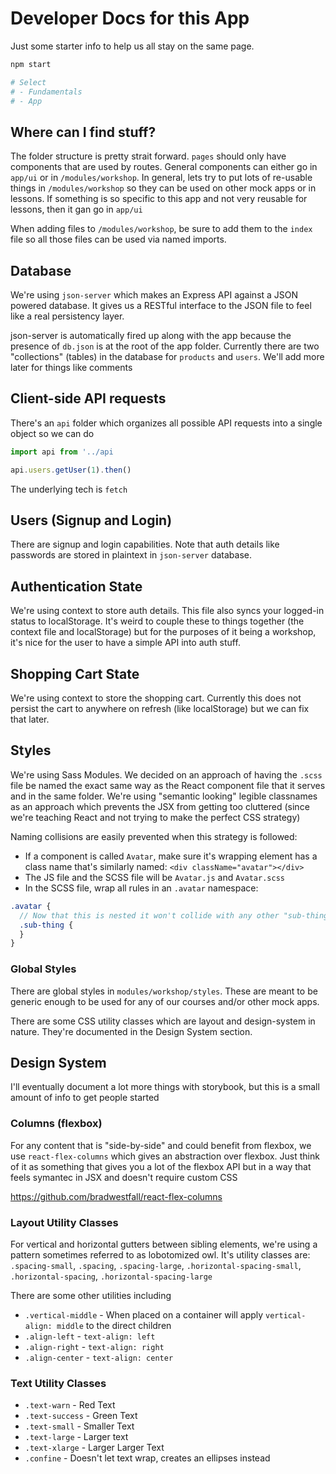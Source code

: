 # Developer Docs for this App

Just some starter info to help us all stay on the same page.

```sh
npm start

# Select
# - Fundamentals
# - App
```

## Where can I find stuff?

The folder structure is pretty strait forward. `pages` should only have components that are used by routes. General components can either go in `app/ui` or in `/modules/workshop`. In general, lets try to put lots of re-usable things in `/modules/workshop` so they can be used on other mock apps or in lessons. If something is so specific to this app and not very reusable for lessons, then it gan go in `app/ui`

When adding files to `/modules/workshop`, be sure to add them to the `index` file so all those files can be used via named imports.

## Database

We're using `json-server` which makes an Express API against a JSON powered database. It gives us a RESTful interface to the JSON file to feel like a real persistency layer.

json-server is automatically fired up along with the app because the presence of `db.json` is at the root of the app folder. Currently there are two "collections" (tables) in the database for `products` and `users`. We'll add more later for things like comments

## Client-side API requests

There's an `api` folder which organizes all possible API requests into a single object so we can do

```js
import api from '../api

api.users.getUser(1).then()
```

The underlying tech is `fetch`

## Users (Signup and Login)

There are signup and login capabilities. Note that auth details like passwords are stored in plaintext in `json-server` database.

## Authentication State

We're using context to store auth details. This file also syncs your logged-in status to localStorage. It's weird to couple these to things together (the context file and localStorage) but for the purposes of it being a workshop, it's nice for the user to have a simple API into auth stuff.

## Shopping Cart State

We're using context to store the shopping cart. Currently this does not persist the cart to anywhere on refresh (like localStorage) but we can fix that later.

## Styles

We're using Sass Modules. We decided on an approach of having the `.scss` file be named the exact same way as the React component file that it serves and in the same folder. We're using "semantic looking" legible classnames as an approach which prevents the JSX from getting too cluttered (since we're teaching React and not trying to make the perfect CSS strategy)

Naming collisions are easily prevented when this strategy is followed:

- If a component is called `Avatar`, make sure it's wrapping element has a class name that's similarly named: `<div className="avatar"></div>`
- The JS file and the SCSS file will be `Avatar.js` and `Avatar.scss`
- In the SCSS file, wrap all rules in an `.avatar` namespace:

```scss
.avatar {
  // Now that this is nested it won't collide with any other "sub-thing"
  .sub-thing {
  }
}
```

### Global Styles

There are global styles in `modules/workshop/styles`. These are meant to be generic enough to be used for any of our courses and/or other mock apps.

There are some CSS utility classes which are layout and design-system in nature. They're documented in the Design System section.

## Design System

I'll eventually document a lot more things with storybook, but this is a small amount of info to get people started

### Columns (flexbox)

For any content that is "side-by-side" and could benefit from flexbox, we use `react-flex-columns` which gives an abstraction over flexbox. Just think of it as something that gives you a lot of the flexbox API but in a way that feels symantec in JSX and doesn't require custom CSS

https://github.com/bradwestfall/react-flex-columns

### Layout Utility Classes

For vertical and horizontal gutters between sibling elements, we're using a pattern sometimes referred to as lobotomized owl. It's utility classes are: `.spacing-small`, `.spacing`, `.spacing-large`, `.horizontal-spacing-small`, `.horizontal-spacing`, `.horizontal-spacing-large`

There are some other utilities including

- `.vertical-middle` - When placed on a container will apply `vertical-align: middle` to the direct children
- `.align-left` - `text-align: left`
- `.align-right` - `text-align: right`
- `.align-center` - `text-align: center`

### Text Utility Classes

- `.text-warn` - Red Text
- `.text-success` - Green Text
- `.text-small` - Smaller Text
- `.text-large` - Larger text
- `.text-xlarge` - Larger Larger Text
- `.confine` - Doesn't let text wrap, creates an ellipses instead
